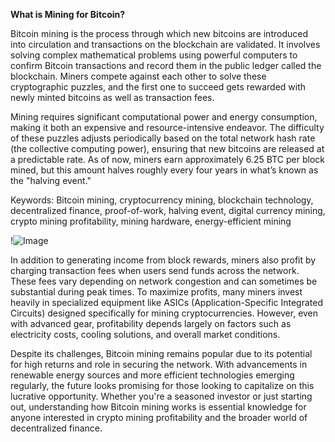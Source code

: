**What is Mining for Bitcoin?**

Bitcoin mining is the process through which new bitcoins are introduced into circulation and transactions on the blockchain are validated. It involves solving complex mathematical problems using powerful computers to confirm Bitcoin transactions and record them in the public ledger called the blockchain. Miners compete against each other to solve these cryptographic puzzles, and the first one to succeed gets rewarded with newly minted bitcoins as well as transaction fees.

Mining requires significant computational power and energy consumption, making it both an expensive and resource-intensive endeavor. The difficulty of these puzzles adjusts periodically based on the total network hash rate (the collective computing power), ensuring that new bitcoins are released at a predictable rate. As of now, miners earn approximately 6.25 BTC per block mined, but this amount halves roughly every four years in what’s known as the "halving event."

Keywords: Bitcoin mining, cryptocurrency mining, blockchain technology, decentralized finance, proof-of-work, halving event, digital currency mining, crypto mining profitability, mining hardware, energy-efficient mining

!![Image](https://github.com/user-attachments/assets/3be06921-4469-491d-bd37-5f14c53422b7)

In addition to generating income from block rewards, miners also profit by charging transaction fees when users send funds across the network. These fees vary depending on network congestion and can sometimes be substantial during peak times. To maximize profits, many miners invest heavily in specialized equipment like ASICs (Application-Specific Integrated Circuits) designed specifically for mining cryptocurrencies. However, even with advanced gear, profitability depends largely on factors such as electricity costs, cooling solutions, and overall market conditions.

Despite its challenges, Bitcoin mining remains popular due to its potential for high returns and role in securing the network. With advancements in renewable energy sources and more efficient technologies emerging regularly, the future looks promising for those looking to capitalize on this lucrative opportunity. Whether you're a seasoned investor or just starting out, understanding how Bitcoin mining works is essential knowledge for anyone interested in crypto mining profitability and the broader world of decentralized finance.